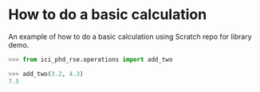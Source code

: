 # How to do a basic calculation

An example of how to do a basic calculation using Scratch repo for library demo.

```python
>>> from ici_phd_rse.operations import add_two

>>> add_two(3.2, 4.3)
7.5
```
